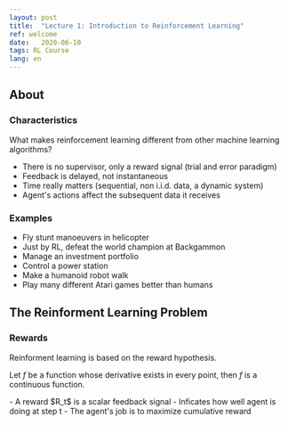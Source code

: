 ```yaml
---
layout: post
title:  "Lecture 1: Introduction to Reinforcement Learning"
ref: welcome
date:   2020-06-10
tags: RL Course
lang: en
---
```

## About
### Characteristics 
What makes reinforcement learning different from other machine learning algorithms?
- There is no supervisor, only a reward signal (trial and error paradigm)
- Feedback is delayed, not instantaneous
- Time really matters (sequential, non i.i.d. data, a dynamic system) 
- Agent's actions affect the subsequent data it receives

### Examples
- Fly stunt manoeuvers in helicopter
- Just by RL, defeat the world champion at Backgammon
- Manage an investment portfolio
- Control a power station
- Make a humanoid robot walk
- Play many different Atari games better than humans

## The Reinforment Learning Problem
### Rewards
Reinforment learning is based on the reward hypothesis.
<div class="definition">

Let $f$ be a function whose derivative exists in every point, then $f$ is 
a continuous function.

</div>
- A reward $R_t$ is a scalar feedback signal
- Inficates how well agent is doing at step t
- The agent's job is to maximize cumulative reward
